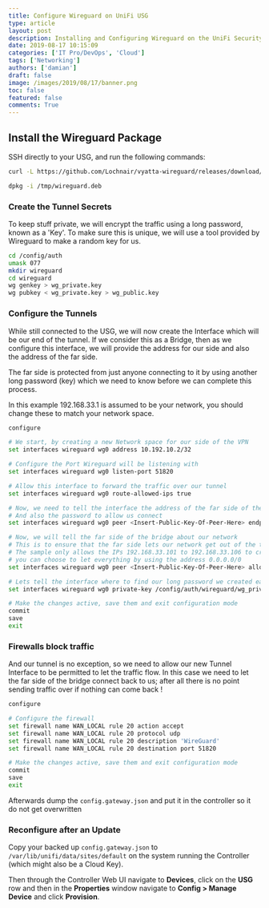 ```yaml
---
title: Configure Wireguard on UniFi USG
type: article 
layout: post 
description: Installing and Configuring Wireguard on the UniFi Security Gateway
date: 2019-08-17 10:15:09
categories: ['IT Pro/DevOps', 'Cloud']
tags: ['Networking']
authors: ['damian'] 
draft: false 
image: /images/2019/08/17/banner.png
toc: false 
featured: false 
comments: True
---
```


## Install the Wireguard Package

SSH directly to your USG, and run the following commands:

```bash
curl -L https://github.com/Lochnair/vyatta-wireguard/releases/download/0.0.20190123/wireguard-ugw3-0.0.20190702-1.deb -o /tmp/wireguard.deb

dpkg -i /tmp/wireguard.deb
```

### Create the Tunnel Secrets

To keep stuff private, we will encrypt the traffic using a long password, known as a 'Key'. To make sure this is unique, we will use a tool provided by Wireguard to make a random key for us.

```bash
cd /config/auth
umask 077
mkdir wireguard
cd wireguard
wg genkey > wg_private.key
wg pubkey < wg_private.key > wg_public.key
```

### Configure  the Tunnels

While still connected to the USG, we will now create the Interface which will be our end of the tunnel. If we consider this as a Bridge, then as we configure this interface, we will provide the address for our side and also the address of the far side.

The far side is protected from just anyone connecting to it by using another long password (key) which we need to know before we can complete this process.

In this example 192.168.33.1 is assumed to be your network, you should change these to match your network space.

```bash
configure

# We start, by creating a new Network space for our side of the VPN
set interfaces wireguard wg0 address 10.192.10.2/32 

# Configure the Port Wireguard will be listening with
set interfaces wireguard wg0 listen-port 51820 

# Allow this interface to forward the traffic over our tunnel
set interfaces wireguard wg0 route-allowed-ips true

# Now, we need to tell the interface the address of the far side of the bridge
# And also the password to allow us connect
set interfaces wireguard wg0 peer <Insert-Public-Key-Of-Peer-Here> endpoint 14.28.207.179:51820

# Now, we will tell the far side of the bridge about our network  
# This is to ensure that the far side lets our network get out of the tunnel
# The sample only allows the IPs 192.168.33.101 to 192.168.33.106 to cross over
# you can choose to let everything by using the address 0.0.0.0/0
set interfaces wireguard wg0 peer <Insert-Public-Key-Of-Peer-Here> allowed-ips 10.192.10.0/32 

# Lets tell the interface where to find our long password we created earlier
set interfaces wireguard wg0 private-key /config/auth/wireguard/wg_private.key

# Make the changes active, save them and exit configuration mode
commit
save
exit
```

### Firewalls block traffic

And our tunnel is no exception, so we need to allow our new Tunnel Interface to be permitted to let the traffic flow. In this case we need to let the far side of the bridge connect back to us; after all there is no point sending traffic over if nothing can come back !

```bash
configure

# Configure the firewall
set firewall name WAN_LOCAL rule 20 action accept
set firewall name WAN_LOCAL rule 20 protocol udp
set firewall name WAN_LOCAL rule 20 description 'WireGuard'
set firewall name WAN_LOCAL rule 20 destination port 51820

# Make the changes active, save them and exit configuration mode
commit
save
exit
```

Afterwards dump the `config.gateway.json` and put it in the controller so it do not get overwritten

### Reconfigure after an Update

Copy your backed up `config.gateway.json` to `/var/lib/unifi/data/sites/default` on the system running the Controller (which might also be a Cloud Key).

Then through the Controller Web UI navigate to **Devices**, click on the **USG** row and then in the **Properties** window navigate to **Config > Manage Device** and click **Provision**.
